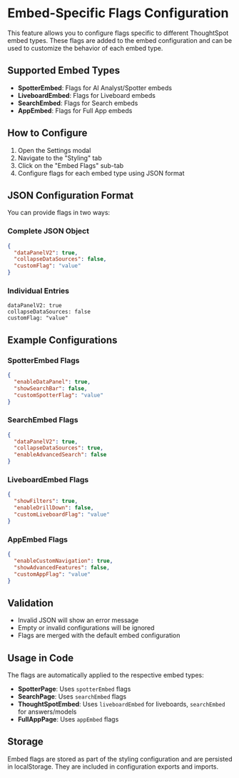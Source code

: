 # Embed-Specific Flags Configuration

This feature allows you to configure flags specific to different ThoughtSpot embed types. These flags are added to the embed configuration and can be used to customize the behavior of each embed type.

## Supported Embed Types

- **SpotterEmbed**: Flags for AI Analyst/Spotter embeds
- **LiveboardEmbed**: Flags for Liveboard embeds  
- **SearchEmbed**: Flags for Search embeds
- **AppEmbed**: Flags for Full App embeds

## How to Configure

1. Open the Settings modal
2. Navigate to the "Styling" tab
3. Click on the "Embed Flags" sub-tab
4. Configure flags for each embed type using JSON format

## JSON Configuration Format

You can provide flags in two ways:

### Complete JSON Object
```json
{
  "dataPanelV2": true,
  "collapseDataSources": false,
  "customFlag": "value"
}
```

### Individual Entries
```
dataPanelV2: true
collapseDataSources: false
customFlag: "value"
```

## Example Configurations

### SpotterEmbed Flags
```json
{
  "enableDataPanel": true,
  "showSearchBar": false,
  "customSpotterFlag": "value"
}
```

### SearchEmbed Flags
```json
{
  "dataPanelV2": true,
  "collapseDataSources": true,
  "enableAdvancedSearch": false
}
```

### LiveboardEmbed Flags
```json
{
  "showFilters": true,
  "enableDrillDown": false,
  "customLiveboardFlag": "value"
}
```

### AppEmbed Flags
```json
{
  "enableCustomNavigation": true,
  "showAdvancedFeatures": false,
  "customAppFlag": "value"
}
```

## Validation

- Invalid JSON will show an error message
- Empty or invalid configurations will be ignored
- Flags are merged with the default embed configuration

## Usage in Code

The flags are automatically applied to the respective embed types:

- **SpotterPage**: Uses `spotterEmbed` flags
- **SearchPage**: Uses `searchEmbed` flags  
- **ThoughtSpotEmbed**: Uses `liveboardEmbed` for liveboards, `searchEmbed` for answers/models
- **FullAppPage**: Uses `appEmbed` flags

## Storage

Embed flags are stored as part of the styling configuration and are persisted in localStorage. They are included in configuration exports and imports. 